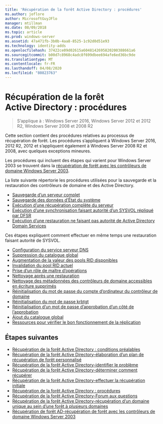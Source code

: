 ```yaml
---
title: 'Récupération de la forêt Active Directory : procédures'
ms.author: joflore
author: MicrosoftGuyJFlo
manager: mtillman
ms.date: 08/09/2018
ms.topic: article
ms.prod: windows-server
ms.assetid: 47a471fb-3b0b-4aa8-8525-1c92d0d51e93
ms.technology: identity-adds
ms.openlocfilehash: 37422ce09d02615a6048142695820200388661a6
ms.sourcegitcommit: b00d7c8968c4adc8f699dbee694afe6ed36bc9de
ms.translationtype: MT
ms.contentlocale: fr-FR
ms.lasthandoff: 04/08/2020
ms.locfileid: "80823763"
---
```

# <a name="ad-forest-recovery---procedures"></a>Récupération de la forêt Active Directory : procédures

>S’applique à : Windows Server 2016, Windows Server 2012 et 2012 R2, Windows Server 2008 et 2008 R2

Cette section contient des procédures relatives au processus de récupération de forêt. Les procédures s’appliquent à Windows Server 2016, 2012 R2, 2012 et s’appliquent également à Windows Server 2008 R2 et 2008, avec quelques exceptions mineures.

Les procédures qui incluent des étapes qui varient pour Windows Server 2003 se trouvent dans la [récupération de forêt avec les contrôleurs de domaine Windows Server 2003](AD-Forest-Recovery-Windows-Server-2003.md).  

La liste suivante répertorie les procédures utilisées pour la sauvegarde et la restauration des contrôleurs de domaine et des Active Directory.

- [Sauvegarde d’un serveur complet](AD-Forest-Recovery-Backing-up-a-Full-Server.md)  
- [Sauvegarde des données d’État du système](AD-Forest-Recovery-Backing-up-System-State.md)  
- [Exécution d’une récupération complète du serveur](AD-Forest-Recovery-Perform-a-Full-Recovery.md)  
- [Exécution d’une synchronisation faisant autorité d’un SYSVOL répliqué par DFSR](AD-Forest-Recovery-Authoritative-Recovery-SYSVOL.md)
- [Exécution d’une restauration ne faisant pas autorité de Active Directory Domain Services](AD-Forest-Recovery-Nonauthoritative-Restore.md)  

Ces étapes expliquent comment effectuer en même temps une restauration faisant autorité de SYSVOL.  

- [Configuration du service serveur DNS](AD-Forest-Recovery-Configure-DNS.md)  
- [Suppression du catalogue global](AD-Forest-Recovery-Remove-GC.md)  
- [Augmentation de la valeur des pools RID disponibles](AD-Forest-Recovery-Raise-RID-Pool.md)  
- [Invalidation du pool RID actuel](AD-Forest-Recovery-Invaildate-RID-Pool.md)  
- [Prise d’un rôle de maître d’opérations](AD-Forest-Recovery-Seizing-Operations-Master-Role.md)  
- [Nettoyage après une restauration](AD-Forest-Recovery-Cleanup.md)
- [Nettoyage des métadonnées des contrôleurs de domaine accessibles en écriture supprimés](AD-Forest-Recovery-Cleaning-Metadata.md)  
- [Réinitialisation du mot de passe du compte d’ordinateur du contrôleur de domaine](AD-Forest-Recovery-Reset-Computer-Account-DC.md)  
- [Réinitialisation du mot de passe krbtgt](AD-Forest-Recovery-Resetting-the-krbtgt-password.md)  
- [Réinitialisation d’un mot de passe d’approbation d’un côté de l’approbation](AD-Forest-Recovery-Reset-Trust.md)  
- [Ajout du catalogue global](AD-Forest-Recovery-Add-GC.md)  
- [Ressources pour vérifier le bon fonctionnement de la réplication](AD-Forest-Recovery-Verify-Replication.md)  

## <a name="next-steps"></a>Étapes suivantes

- [Récupération de la forêt Active Directory : conditions préalables](AD-Forest-Recovery-Prerequisties.md)  
- [Récupération de la forêt Active Directory-élaboration d’un plan de récupération de forêt personnalisé](AD-Forest-Recovery-Devising-a-Plan.md)  
- [Récupération de la forêt Active Directory-identifier le problème](AD-Forest-Recovery-Identify-the-Problem.md)
- [Récupération de la forêt Active Directory-déterminer comment récupérer](AD-Forest-Recovery-Determine-how-to-Recover.md)
- [Récupération de la forêt Active Directory-effectuer la récupération initiale](AD-Forest-Recovery-Perform-initial-recovery.md)  
- [Récupération de la forêt Active Directory : procédures](AD-Forest-Recovery-Procedures.md)  
- [Récupération de la forêt Active Directory-Forum aux questions](AD-Forest-Recovery-FAQ.md)  
- [Récupération de la forêt Active Directory-récupération d’un domaine unique au sein d’une forêt à plusieurs domaines](AD-Forest-Recovery-Single-Domain-in-Multidomain-Recovery.md)  
- [Récupération de forêt AD-récupération de forêt avec les contrôleurs de domaine Windows Server 2003](AD-Forest-Recovery-Windows-Server-2003.md) 
